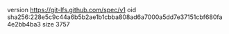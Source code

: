 version https://git-lfs.github.com/spec/v1
oid sha256:228e5c9c44a6b5b2ae1b1cbba808ad6a7000a5dd7e37151cbf680fa4e2bb4ba3
size 3757
